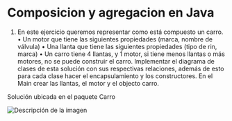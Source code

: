 # Composicion y agregacion en Java

1. En este ejercicio queremos representar como está compuesto un carro.
• Un motor que tiene las siguientes propiedades (marca, nombre de válvula)
• Una llanta que tiene las siguientes propiedades (tipo de rin, marca)
• Un carro tiene 4 llantas, y 1 motor, si tiene menos llantas o más motores, 
no se puede construir el carro. 
Implementar el diagrama de clases de esta solución con sus respectivas relaciones, 
además de esto para cada clase hacer el encapsulamiento y los constructores.
En el Main crear las llantas, el motor y el objecto carro.

Solución ubicada en el paquete Carro

![Descripción de la imagen](https://i.ibb.co/dMfrw8G/Carro.png)

